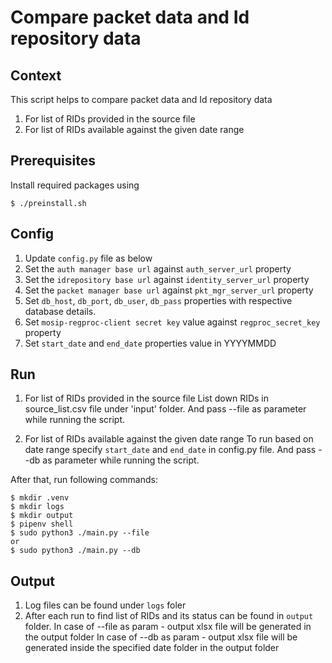# Compare packet data and Id repository data

## Context
This script helps to compare packet data and Id repository data
1. For list of RIDs provided in the source file
2. For list of RIDs available against the given date range

## Prerequisites
Install required packages using
```
$ ./preinstall.sh
```
## Config
1. Update `config.py` file as below
1. Set the `auth manager base url` against `auth_server_url` property
1. Set the `idrepository base url` against `identity_server_url` property
1. Set the `packet manager base url` against `pkt_mgr_server_url` property
1. Set `db_host`, `db_port`, `db_user`, `db_pass` properties with respective database details.
1. Set `mosip-regproc-client secret key` value against `regproc_secret_key` property
1. Set `start_date` and `end_date` properties value in YYYYMMDD


## Run
1. For list of RIDs provided in the source file
	List down RIDs in source_list.csv file under 'input' folder. And pass --file as parameter while running the script.
	
2. For list of RIDs available against the given date range
	To run based on date range specify `start_date` and `end_date` in config.py file. And pass --db as parameter while running the script.

After that, run following commands:
```
$ mkdir .venv
$ mkdir logs
$ mkdir output
$ pipenv shell
$ sudo python3 ./main.py --file
or
$ sudo python3 ./main.py --db
```

## Output
1. Log files can be found under `logs` foler
1. After each run to find list of RIDs and its status can be found in `output` folder.
	In case of --file as param - output xlsx file will be generated in the output folder
	In case of --db as param - output xlsx file will be generated inside the specified date folder in the output folder
